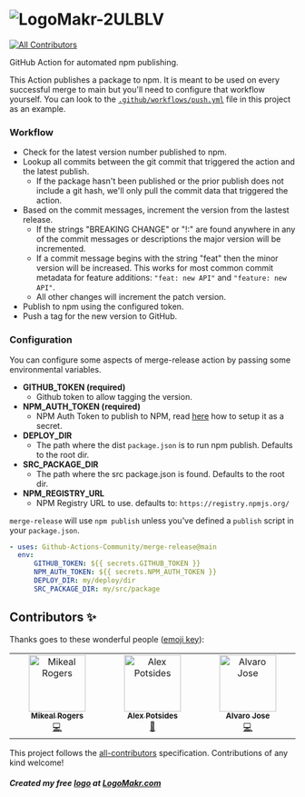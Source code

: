 # ![LogoMakr-2ULBLV](https://github.com/Github-Actions-Community/merge-release/assets/3071208/bb7d9b4c-04bd-41c5-9c08-0ee5c91fa4a1)

<!-- ALL-CONTRIBUTORS-BADGE:START - Do not remove or modify this section -->
[![All Contributors](https://img.shields.io/badge/all_contributors-2-orange.svg?style=flat-square)](#contributors-)
<!-- ALL-CONTRIBUTORS-BADGE:END -->

GitHub Action for automated npm publishing.

This Action publishes a package to npm. It is meant to be used on every successful merge to main but 
you'll need to configure that workflow yourself. You can look to the
[`.github/workflows/push.yml`](./.github/workflows/release.yml) file in this project as an example.

### Workflow

* Check for the latest version number published to npm.
* Lookup all commits between the git commit that triggered the action and the latest publish.
  * If the package hasn't been published or the prior publish does not include a git hash, we'll
    only pull the commit data that triggered the action.
* Based on the commit messages, increment the version from the lastest release.
  * If the strings "BREAKING CHANGE" or "!:" are found anywhere in any of the commit messages or descriptions the major 
    version will be incremented.
  * If a commit message begins with the string "feat" then the minor version will be increased. This works
    for most common commit metadata for feature additions: `"feat: new API"` and `"feature: new API"`.
  * All other changes will increment the patch version.
* Publish to npm using the configured token.
* Push a tag for the new version to GitHub.


### Configuration

You can configure some aspects of merge-release action by passing some environmental variables.

* **GITHUB_TOKEN (required)**
  * Github token to allow tagging the version.
* **NPM_AUTH_TOKEN (required)**
  * NPM Auth Token to publish to NPM, read [here](https://docs.github.com/en/actions/configuring-and-managing-workflows/creating-and-storing-encrypted-secrets) how to setup it as a secret.
* **DEPLOY_DIR**
  * The path where the dist `package.json` is to run npm publish. Defaults to the root dir.
* **SRC_PACKAGE_DIR**
  * The path where the src package.json is found. Defaults to the root dir.
* **NPM_REGISTRY_URL**
  * NPM Registry URL to use. defaults to: `https://registry.npmjs.org/`

`merge-release` will use `npm publish` unless you've defined a `publish` script in your `package.json`.

```yaml
- uses: Github-Actions-Community/merge-release@main
  env:
      GITHUB_TOKEN: ${{ secrets.GITHUB_TOKEN }}
      NPM_AUTH_TOKEN: ${{ secrets.NPM_AUTH_TOKEN }}
      DEPLOY_DIR: my/deploy/dir
      SRC_PACKAGE_DIR: my/src/package
```

## Contributors ✨

Thanks goes to these wonderful people ([emoji key](https://allcontributors.org/docs/en/emoji-key)):

<!-- ALL-CONTRIBUTORS-LIST:START - Do not remove or modify this section -->
<!-- prettier-ignore-start -->
<!-- markdownlint-disable -->
<table>
  <tbody>
    <tr>
      <td align="center" valign="top" width="14.28%"><a href="http://mikealrogers.com"><img src="https://avatars.githubusercontent.com/u/579?v=4?s=100" width="100px;" alt="Mikeal Rogers"/><br /><sub><b>Mikeal Rogers</b></sub></a><br /><a href="https://github.com/Github-Actions-Community/merge-release/commits?author=mikeal" title="Code">💻</a></td>
      <td align="center" valign="top" width="14.28%"><a href="http://www.achingbrain.net"><img src="https://avatars.githubusercontent.com/u/665810?v=4?s=100" width="100px;" alt="Alex Potsides"/><br /><sub><b>Alex Potsides</b></sub></a><br /><a href="https://github.com/Github-Actions-Community/merge-release/commits?author=achingbrain" title="Documentation">📖</a></td>
      <td align="center" valign="top" width="14.28%"><a href="http://www.kanekotic.com"><img src="https://avatars.githubusercontent.com/u/3071208?v=4?s=100" width="100px;" alt="Alvaro Jose"/><br /><sub><b>Alvaro Jose</b></sub></a><br /><a href="https://github.com/Github-Actions-Community/merge-release/commits?author=kanekotic" title="Code">💻</a></td>
    </tr>
  </tbody>
</table>

<!-- markdownlint-restore -->
<!-- prettier-ignore-end -->

<!-- ALL-CONTRIBUTORS-LIST:END -->

This project follows the [all-contributors](https://github.com/all-contributors/all-contributors) specification. Contributions of any kind welcome!

##### Created my free [logo](https://logomakr.com/5sISSS) at [LogoMakr.com](LogoMakr.com) 
